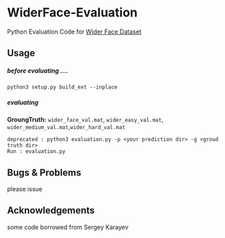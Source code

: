 # WiderFace-Evaluation
Python Evaluation Code for [Wider Face Dataset](http://mmlab.ie.cuhk.edu.hk/projects/WIDERFace/)


## Usage


##### before evaluating ....

````
python3 setup.py build_ext --inplace
````

##### evaluating

**GroungTruth:** `wider_face_val.mat`, `wider_easy_val.mat`, `wider_medium_val.mat`,`wider_hard_val.mat`

````
deprecated : python3 evaluation.py -p <your prediction dir> -g <groud truth dir>
Run : evaluation.py 
````

## Bugs & Problems
please issue

## Acknowledgements

some code borrowed from Sergey Karayev